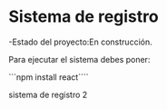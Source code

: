 <h1>Sistema de registro</h1>

-Estado del proyecto:En construcción.

Para ejecutar el sistema debes poner:

```npm install react````

sistema de registro 2
